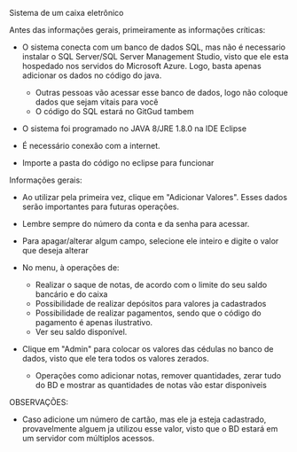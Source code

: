Sistema de um caixa eletrônico

Antes das informações gerais, primeiramente as informações críticas:
 - O sistema conecta com um banco de dados SQL, mas não é necessario instalar o SQL Server/SQL Server Management Studio, visto que ele        esta hospedado nos servidos do Microsoft Azure. Logo, basta apenas adicionar os dados no código do java.
   - Outras pessoas vão acessar esse banco de dados, logo não coloque dados que sejam vitais para você
   - O código do SQL estará no GitGud tambem
     
 - O sistema foi programado no JAVA 8/JRE 1.8.0 na IDE Eclipse
 
 - É necessário conexão com a internet.
 
 - Importe a pasta do código no eclipse para funcionar
 
 Informações gerais: 
 
 - Ao utilizar pela primeira vez, clique em "Adicionar Valores". Esses dados serão importantes para futuras operações.
 
 - Lembre sempre do número da conta e da senha para acessar.
 
 - Para apagar/alterar algum campo, selecione ele inteiro e digite o valor que deseja alterar
 
- No menu, à operações de:
   
   - Realizar o saque de notas, de acordo com o limite do seu saldo bancário e do caixa
   - Possibilidade de realizar depósitos para valores ja cadastrados
   - Possibilidade de realizar pagamentos, sendo que o código do pagamento é apenas ilustrativo.
   - Ver seu saldo disponível.
 
 - Clique em "Admin" para colocar os valores das cédulas no banco de dados, visto que ele tera todos os valores zerados.
 
   - Operações como adicionar notas, remover quantidades, zerar tudo do BD e mostrar as quantidades de notas vão estar disponiveis
   
 OBSERVAÇÕES: 
 
 - Caso adicione um número de cartão, mas ele ja esteja cadastrado, provavelmente alguem ja utilizou esse valor, visto que o BD estará em um servidor com múltiplos acessos.
 
